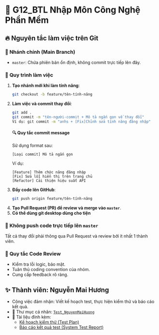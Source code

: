 # 📌 G12_BTL Nhập Môn Công Nghệ Phần Mềm

## 🔥 Nguyên tắc làm việc trên Git

### 📌 **Nhánh chính (Main Branch)**
- `master`: Chứa phiên bản ổn định, không commit trực tiếp lên đây.

### 🔄 **Quy trình làm việc**
1. **Tạo nhánh mới khi làm tính năng**:
   ```sh
   git checkout -b feature/tên-tính-năng
   ```
2. **Làm việc và commit thay đổi**:
   ```sh
   git add .
   git commit -m "tên-người-commit + Mô tả ngắn gọn về thay đổi"
   Ví dụ: git commit -m "anhs + [Fix]Chỉnh sửa tính năng đăng nhập"
   ```
   #### 🔍 **Quy tắc commit message**
    Sử dụng format sau:
    ```
    [Loại commit] Mô tả ngắn gọn
    ```
    Ví dụ:
    ```
    [Feature] Thêm chức năng đăng nhập
    [Fix] Sửa lỗi hiển thị trên trang chủ
    [Refactor] Cải thiện hiệu suất API
    ```
3. **Đẩy code lên GitHub**:
   ```sh
   git push origin feature/tên-tính-năng
   ```
4. **Tạo Pull Request (PR) để review và merge vào `master`**.
5. **Có thể dùng git desktop dùng cho tiện**



### 🛑 **Không push code trực tiếp lên `master`**
Tất cả thay đổi phải thông qua Pull Request và review bởi ít nhất 1 thành viên.

### 🎯 **Quy tắc Code Review**
- Kiểm tra lỗi logic, bảo mật.
- Tuân thủ coding convention của nhóm.
- Cung cấp feedback rõ ràng.



## ✨ Thành viên: Nguyễn Mai Hương

- Công việc đảm nhận: Viết kế hoạch test, thực hiện kiểm thử và báo cáo kết quả.
- 📁 Thư mục cá nhân: [`Test_NguyenMaiHuong`](./Test_NguyenMaiHuong)
- 📄 Tài liệu đính kèm:
  - [Kế hoạch kiểm thử (Test Plan)](./Test_NguyenMaiHuong/TestPlan-SystemTesting.docx)
  - [Báo cáo kết quả test (System Test Report)](./Test_NguyenMaiHuong/G12_SystemTest.xlsx)


